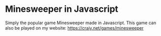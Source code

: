 # Minesweeper in Javascript
Simply the popular game Minesweeper made in Javascript.
This game can also be played on my website: https://craiy.net/games/minesweeper
